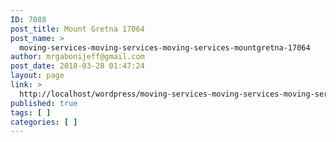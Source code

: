 ```yaml
---
ID: 7088
post_title: Mount Gretna 17064
post_name: >
  moving-services-moving-services-moving-services-mountgretna-17064
author: mrgabonijeff@gmail.com
post_date: 2018-03-28 01:47:24
layout: page
link: >
  http://localhost/wordpress/moving-services-moving-services-moving-services-mountgretna-17064/
published: true
tags: [ ]
categories: [ ]
---
```

